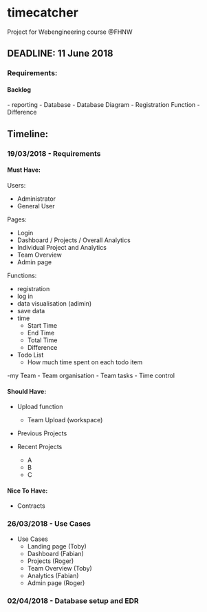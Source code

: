 # timecatcher

Project for Webengineering course @FHNW

<h2><b>DEADLINE: 11 June 2018</b></h2>

<h3>Requirements:</h3>

<h4>Backlog</h4>
- reporting
- Database
- Database Diagram
- Registration Function
- Difference

<h2>Timeline:</h2>

<h3>19/03/2018 - Requirements</h3>

<h4>Must Have:</h4>

Users:
- Administrator
- General User

Pages:

- Login
- Dashboard / Projects / Overall Analytics
- Individual Project and Analytics
- Team Overview
- Admin page

Functions:
- registration
- log in
- data visualisation (adimin)
- save data
- time
    - Start Time
    - End Time
    - Total Time
    - Difference
- Todo List
    - How much time spent on each todo item
    
-my Team
    - Team organisation
    - Team tasks
    - Time control


<h4>Should Have:</h4>

- Upload function
    - Team Upload (workspace)
    
- Previous Projects
- Recent Projects
    - A
    - B
    - C

<h4>Nice To Have:</h4>

   - Contracts


<h3>26/03/2018 - Use Cases</h3>

- Use Cases
    - Landing page (Toby)
    - Dashboard (Fabian)
    - Projects (Roger)
    - Team Overview (Toby)
    - Analytics (Fabian)
    - Admin page (Roger)

<h3>02/04/2018 -  Database setup and EDR</h3>





